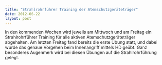 ```yaml
---
title: "Strahlrohrführer Training der Atemschutzgeräteträger"
date: 2012-06-22
layout: post
---
```


In den kommenden Wochen wird jeweils am Mittwoch und am Freitag ein Strahlrohrführer Training für alle aktiven Atemschutzgeräteträger abgehalten. Am letzten Freitag fand bereits die erste Übung statt, und dabei wurde das genaue Vorgehen beim Innenangriff mittels HD geübt. Ganz besonderes Augenmerk wird bei diesen Übungen auf die Strahlrohrführung gelegt.